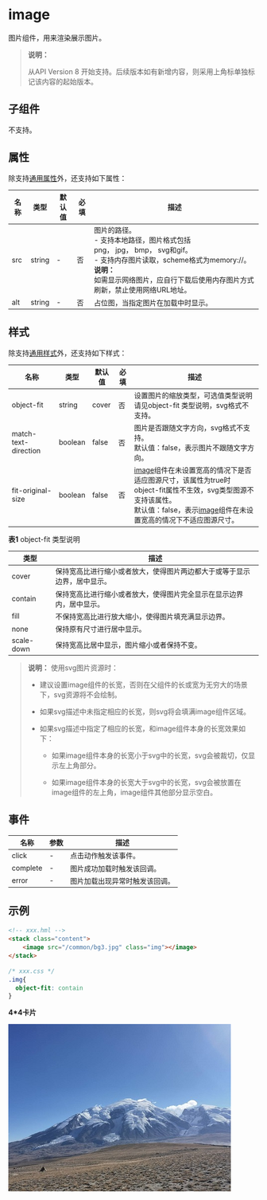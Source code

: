 # image


图片组件，用来渲染展示图片。

> **说明：**
>
> 从API Version 8 开始支持。后续版本如有新增内容，则采用上角标单独标记该内容的起始版本。

## 子组件

不支持。


## 属性

除支持[通用属性](js-service-widget-common-attributes.md)外，还支持如下属性：

| 名称 | 类型 | 默认值 | 必填 | 描述 |
| -------- | -------- | -------- | -------- | -------- |
| src | string | - | 否 | 图片的路径。<br/>-&nbsp;支持本地路径，图片格式包括png，&nbsp;jpg，&nbsp;bmp，&nbsp;svg和gif。<br/>-&nbsp;支持内存图片读取，scheme格式为memory://。<br/>**说明：**<br/>如需显示网络图片，应自行下载后使用内存图片方式刷新，禁止使用网络URL地址。|
| alt | string | - | 否 | 占位图，当指定图片在加载中时显示。 |


## 样式

除支持[通用样式](js-service-widget-common-styles.md)外，还支持如下样式：

| 名称 | 类型 | 默认值 | 必填 | 描述 |
| -------- | -------- | -------- | -------- | -------- |
| object-fit | string | cover | 否 | 设置图片的缩放类型，可选值类型说明请见object-fit 类型说明，svg格式不支持。 |
| match-text-direction | boolean | false | 否 | 图片是否跟随文字方向，svg格式不支持。<br/>默认值：false，表示图片不跟随文字方向。 |
| fit-original-size | boolean | false | 否 | [image](js-service-widget-basic-image.md)组件在未设置宽高的情况下是否适应图源尺寸，该属性为true时object-fit属性不生效，svg类型图源不支持该属性。<br/>默认值：false，表示[image](js-service-widget-basic-image.md)组件在未设置宽高的情况下不适应图源尺寸。 |

  **表1** object-fit 类型说明

| 类型 | 描述 |
| -------- | -------- |
| cover | 保持宽高比进行缩小或者放大，使得图片两边都大于或等于显示边界，居中显示。 |
| contain | 保持宽高比进行缩小或者放大，使得图片完全显示在显示边界内，居中显示。 |
| fill | 不保持宽高比进行放大缩小，使得图片填充满显示边界。 |
| none | 保持原有尺寸进行居中显示。 |
| scale-down | 保持宽高比居中显示，图片缩小或者保持不变。 |

>  **说明：**
>  使用svg图片资源时：
>
>  - 建议设置image组件的长宽，否则在父组件的长或宽为无穷大的场景下，svg资源将不会绘制。
>
>  - 如果svg描述中未指定相应的长宽，则svg将会填满image组件区域。
>
>  - 如果svg描述中指定了相应的长宽，和image组件本身的长宽效果如下：
>
>    - 如果image组件本身的长宽小于svg中的长宽，svg会被裁切，仅显示左上角部分。
>
>    - 如果image组件本身的长宽大于svg中的长宽，svg会被放置在image组件的左上角，image组件其他部分显示空白。


## 事件

| 名称 | 参数 | 描述 |
| -------- | -------- | -------- |
| click | - | 点击动作触发该事件。 |
| complete | - | 图片成功加载时触发该回调。 |
| error | - | 图片加载出现异常时触发该回调。 |


## 示例


```html
<!-- xxx.hml -->
<stack class="content">
    <image src="/common/bg3.jpg" class="img"></image>
</stack>
```


```css
/* xxx.css */
.img{  
  object-fit: contain
}
```
**4*4卡片**

![卡片image.jpg](figures/image.jpg)

